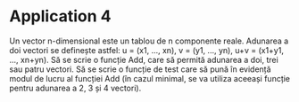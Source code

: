 # Application 4
Un vector n-dimensional este un tablou de n
componente reale. Adunarea a doi vectori se definește astfel:
 u = (x1, ..., xn), v = (y1, ..., yn), u+v = (x1+y1, ..., xn+yn). 
Să se scrie o funcție Add, care să permită adunarea a doi,
trei sau patru vectori. Să se scrie o funcție de test care să pună în evidență modul de lucru
al funcției Add (în cazul minimal, se va utiliza aceeași funcție pentru adunarea a 2, 3 și 4
vectori).
